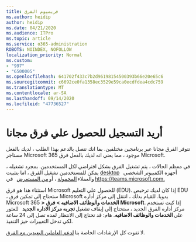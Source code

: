 ```yaml
---
title: فريميوم الفرق
ms.author: heidip
author: heidip
ms.date: 04/21/2020
ms.audience: ITPro
ms.topic: article
ms.service: o365-administration
ROBOTS: NOINDEX, NOFOLLOW
localization_priority: Normal
ms.custom:
- "997"
- "6500005"
ms.openlocfilehash: 641702f433c7b2d96198154500393b66e20e65c6
ms.sourcegitcommit: c6692ce0fa1358ec3529e59ca0ecdfdea4cdc759
ms.translationtype: MT
ms.contentlocale: ar-SA
ms.lasthandoff: 09/14/2020
ms.locfileid: "47736527"
---
```

# <a name="id-like-to-sign-up-for-teams-for-free"></a>أريد التسجيل للحصول علي فرق مجانا

تتوفر الفرق مجانا عبر برنامجين مختلفين. بما انك تتصل بالدعم بهذا الطلب ، لديك بالفعل مستاجر Microsoft 365 موجود ، مما يعني انه لديك بالفعل فرق Microsoft.

في معظم الحالات ، يتم تشغيل الفرق بشكل افتراضي لكل المستخدمين. بمجرد تشغيله ، يمكن للمستخدمين تشغيل الفرق ، اما بتثبيت [desktop](https://docs.microsoft.com/MicrosoftTeams/get-clients#desktop-client)   أجهزه الكمبيوتر الشخصي والعملاء [المحمولة](https://docs.microsoft.com/MicrosoftTeams/get-clients#mobile-clients) ، أو [من المستعرض](https://docs.microsoft.com/MicrosoftTeams/get-clients#web-client)   في <https://teams.microsoft.com.>

استثناء هذا هو فرق Microsoft للحصول علي التعليم (EDU). إذا كان لديك ترخيص EDU ، ستحتاج إلى تمكين فرق Microsoft يدويا. للقيام بذلك ، انتقل إلى مركز أداره Microsoft 365 **> الخدمات والوظائف الاضافيه > فرق Microsoft**. إذا كنت تستخدم مركز أداره الفرق الجديد ، ستحتاج إلى إيقاف تشغيل **تجربه مركز الاداره الجديد**   للعثور علي **الخدمات والوظائف الاضافيه**. هام: قد تحتاج إلى الانتظار لمده تصل إلى 24 ساعة لكي تدخل التغييرات حيز التنفيذ.

لا تفوت كل الإرشادات الخاصة بنا [لدعم العاملين البعيدين مع الفرق](https://docs.microsoft.com/MicrosoftTeams/support-remote-work-with-teams).
